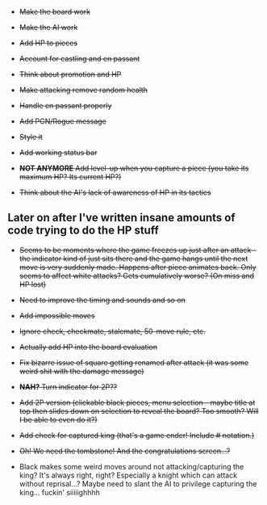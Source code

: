 - ~~Make the board work~~
- ~~Make the AI work~~
- ~~Add HP to pieces~~
- ~~Account for castling and en passant~~
- ~~Think about promotion and HP~~
- ~~Make attacking remove random health~~
- ~~Handle en passant properly~~
- ~~Add PGN/Rogue message~~
- ~~Style it~~
- ~~Add working status bar~~
- ~~__NOT ANYMORE__ Add level-up when you capture a piece (you take its maximum HP? Its current HP?)~~

- ~~Think about the AI's lack of awareness of HP in its tactics~~

## Later on after I've written insane amounts of code trying to do the HP stuff

- ~~Seems to be moments where the game freezes up just after an attack - the indicator kind of just sits there and the game hangs until the next move is very suddenly made. Happens after piece animates back. Only seems to affect white attacks? Gets cumulatively worse? (On miss and HP lost)~~
- ~~Need to improve the timing and sounds and so on~~
- ~~Add impossible moves~~
- ~~Ignore check, checkmate, stalemate, 50-move rule, etc.~~
- ~~Actually add HP into the board evaluation~~
- ~~Fix bizarre issue of square getting renamed after attack (it was some weird shit with the damage message)~~
- ~~__NAH?__ Turn indicator for 2P??~~
- ~~Add 2P version (clickable black pieces, menu selection - maybe title at top then slides down on selection to reveal the board? Too smooth? Will I be able to even do it?)~~
- ~~Add check for captured king (that's a game ender! Include # notation.)~~
- ~~Oh! We need the tombstone! And the congratulations screen...?~~

- Black makes some weird moves around not attacking/capturing the king? It's always right, right? Especially a knight which can attack without reprisal...? Maybe need to slant the AI to privilege capturing the king... fuckin' siiiiighhhh
